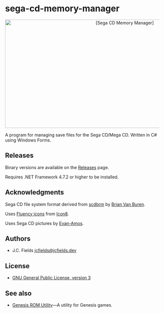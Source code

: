 # sega-cd-memory-manager

<div align="center"><img src="https://gitlab.com/jcfields/sega-cd-memory-manager/raw/master/screenshot.png" width="766" height="353" alt="[Sega CD Memory Manager]"></div>

A program for managing save files for the Sega CD/Mega CD. Written in C# using Windows Forms.

## Releases

Binary versions are available on the [Releases](https://gitlab.com/jcfields/sega-cd-memory-manager/-/releases) page.

Requires .NET Framework 4.7.2 or higher to be installed.

## Acknowledgments

Sega CD file system format derived from [scdbrm](https://sourceforge.net/p/scdtools/code/HEAD/tree/scdbrm) by [Brian Van Buren](https://sourceforge.net/u/bgvanbur/profile/).

Uses [Fluency icons](https://icons8.com/icons/fluency) from [Icon8](https://icons8.com/).

Uses Sega CD pictures by [Evan-Amos](https://commons.wikimedia.org/wiki/User:Evan-Amos).

## Authors

- J.C. Fields <jcfields@jcfields.dev>

## License

- [GNU General Public License, version 3](https://opensource.org/licenses/GPL-3.0)

## See also

- [Genesis ROM Utility](https://gitlab.com/jcfields/genesis-rom-utility)—A utility for Genesis games.

